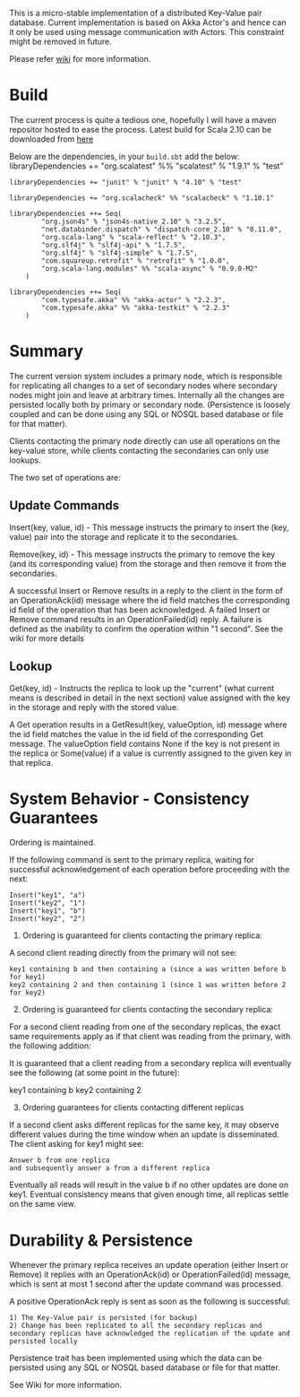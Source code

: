 This is a micro-stable implementation of a distributed Key-Value pair database. Current implementation is based on Akka Actor's and hence can it only be used using message communication with Actors. This constraint might be removed in future.

Please refer [wiki](https://github.com/purijatin/Distributed-Key-Value-DB/wiki/Overview) for more information.

Build
======
The current process is quite a tedious one, hopefully I will have a maven repositor hosted to ease the process.
Latest build for Scala 2.10 can be downloaded from [here](https://github.com/purijatin/Distributed-Key-Value-DB/blob/master/target/scala-2.10/kvstore_2.10-1.0.0.jar?raw=true)

Below are the dependencies, in your `build.sbt` add the below:
	libraryDependencies += "org.scalatest" %% "scalatest" % "1.9.1" % "test"

	libraryDependencies += "junit" % "junit" % "4.10" % "test"
	
	libraryDependencies += "org.scalacheck" %% "scalacheck" % "1.10.1"

	libraryDependencies ++= Seq(
    		"org.json4s" % "json4s-native_2.10" % "3.2.5",
    		"net.databinder.dispatch" % "dispatch-core_2.10" % "0.11.0",
    		"org.scala-lang" % "scala-reflect" % "2.10.3",
    		"org.slf4j" % "slf4j-api" % "1.7.5",
    		"org.slf4j" % "slf4j-simple" % "1.7.5",
    		"com.squareup.retrofit" % "retrofit" % "1.0.0",
    		"org.scala-lang.modules" %% "scala-async" % "0.9.0-M2"
     	)

	libraryDependencies ++= Seq(
    		"com.typesafe.akka" %% "akka-actor" % "2.2.3",
    		"com.typesafe.akka" %% "akka-testkit" % "2.2.3"
    	)




Summary
=======


The current version system includes a primary node, which is responsible for replicating all changes to a set of secondary nodes where secondary nodes might join and leave at arbitrary times. Internally all the changes are persisted locally both by primary or secondary node. (Persistence is loosely coupled and can be done using any SQL or NOSQL based database or file for that matter).

Clients contacting the primary node directly can use all operations on the key-value store, while clients contacting the secondaries can only use lookups.

The two set of operations are:

Update Commands
---------------
Insert(key, value, id) - This message instructs the primary to insert the (key, value) pair into the storage and replicate it to the secondaries.

Remove(key, id) - This message instructs the primary to remove the key (and its corresponding value) from the storage and then remove it from the secondaries.

A successful Insert or Remove results in a reply to the client in the form of an OperationAck(id) message where the id field matches the corresponding id field of the operation that has been acknowledged.
A failed Insert or Remove command results in an OperationFailed(id) reply. A failure is defined as the inability to confirm the operation within "1 second". See the wiki for more details

Lookup
-------
Get(key, id) - Instructs the replica to look up the "current" (what current means is described in detail in the next section) value assigned with the key in the storage and reply with the stored value.

A Get operation results in a GetResult(key, valueOption, id) message where the id field matches the value in the id field of the corresponding Get message. The valueOption field contains None if the key is not present in the replica or Some(value) if a value is currently assigned to the given key in that replica.

System Behavior - Consistency Guarantees
=========================================
Ordering is maintained.

If the following command is sent to the primary replica, waiting for successful acknowledgement of each operation before proceeding with the next:

	Insert("key1", "a")
	Insert("key2", "1")
	Insert("key1", "b")
	Insert("key2", "2")

1) Ordering is guaranteed for clients contacting the primary replica:

A second client reading directly from the primary will not see:

	key1 containing b and then containing a (since a was written before b for key1)
	key2 containing 2 and then containing 1 (since 1 was written before 2 for key2)

2) Ordering is guaranteed for clients contacting the secondary replica:

For a second client reading from one of the secondary replicas, the exact same requirements apply as if that client was reading from the primary, with the following addition:

It is guaranteed that a client reading from a secondary replica will eventually see the following (at some point in the future):

key1 containing b
key2 containing 2

3) Ordering guarantees for clients contacting different replicas

If a second client asks different replicas for the same key, it may observe different values during the time window when an update is disseminated. The client asking for key1 might see:

	Answer b from one replica
	and subsequently answer a from a different replica

Eventually all reads will result in the value b if no other updates are done on key1. Eventual consistency means that given enough time, all replicas settle on the same view. 


Durability & Persistence
========================

Whenever the primary replica receives an update operation (either Insert or Remove) it replies with an OperationAck(id) or OperationFailed(id) message, which is sent at most 1 second after the update command was processed. 

A positive OperationAck reply is sent as soon as the following is successful:

	1) The Key-Value pair is persisted (for backup)
	2) Change has been replicated to all the secondary replicas and secondary replicas have acknowledged the replication of the update and persisted locally

Persistence trait has been implemented using which the data can be persisted using any SQL or NOSQL based database or file for that matter.

See Wiki for more information.
